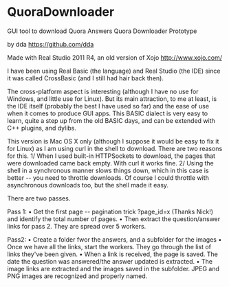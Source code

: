 # QuoraDownloader
GUI tool to download Quora Answers
Quora Downloader Prototype

by dda https://github.com/dda

Made with Real Studio 2011 R4, an old version of Xojo http://www.xojo.com/

I have been using Real Basic (the language) and Real Studio (the IDE) since it was called CrossBasic (and I still had hair back then).

The cross-platform aspect is interesting (although I have no use for Windows, and little use for Linux).
But its main attraction, to me at least, is the IDE itself (probably the best I have used so far) and the ease of use when it comes to produce GUI apps.
This BASIC dialect is very easy to learn, quite a step up from the old BASIC days, and can be extended with C++ plugins, and dylibs.

This version is Mac OS X only (although I suppose it would be easy to fix it for Linux) as I am using curl in the shell to download.
There are two reasons for this.
  1/ When I used built-in HTTPSockets to download, the pages that were downloaded came back empty. With curl it works fine.
  2/ Using the shell in a synchronous manner slows things down, which in this case is better -- you need to throttle downloads.
     Of course I could throttle with asynchronous downloads too, but the shell made it easy.

There are two passes.

Pass 1:
 • Get the first page -- pagination trick ?page_id=x (Thanks Nick!) and identify the total number of pages.
 • Then extract the question/answer links for pass 2. They are spread over 5 workers.

Pass2:
 • Create a folder fwor the answers, and a subfolder for the images
 • Once we have all the links, start the workers. They go through the list of links they've been given.
 • When a link is received, the page is saved. The date the question was answered/the answer updated is extracted.
 • The image links are extracted and the images saved in the subfolder. JPEG and PNG images are recognized and properly named.
